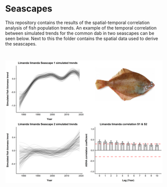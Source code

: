 # Seascapes

This repository contains the results of the spatial-temporal correlation analysis of fish population trends. An example of
the temporal correlation between simulated trends for the common dab in two seascapes can be seen below. Next to this the folder
contains the spatial data used to derive the seascapes.

 <br>
 
![](https://github.com/mrademaker/Sea-scape-analysis/blob/master/images/temp_cor.png)
